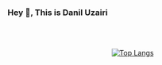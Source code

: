 ### Hey 👋, This is Danil Uzairi

<!--
**Gabniels/Gabniels** is a ✨ _special_ ✨ repository because its `README.md` (this file) appears on your GitHub profile.

Here are some ideas to get you started:

- 🔭 I’m currently working on ...
- 🌱 I’m currently learning ...
- 👯 I’m looking to collaborate on ...
- 🤔 I’m looking for help with ...
- 💬 Ask me about ...
- 📫 How to reach me: ...
- 😄 Pronouns: ...
- ⚡ Fun fact: ...
-->

<div align="center">
<!--   <img src="https://github.com/BrunnerLivio/brunnerlivio/blob/master/images/welcome.png?raw=true" style="max-width: 100%;" alt="Welcome to my Github Profile" /> -->
  <br />
  <br />
  
[![Top Langs](https://github-readme-stats.vercel.app/api/top-langs/?username=Gabniels&layout=donut-vertical)](https://github.com/anuraghazra/github-readme-stats)
  <br />
  <br />

